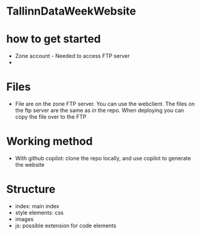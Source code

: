 # TallinnDataWeekWebsite

# how to get started

- Zone account - Needed to access FTP server
- 
# Files 
- File are on the zone FTP server. You can use the webclient. 
The files on the ftp server are the same as in the repo. 
When deploying you can copy the file over to the FTP 

# Working method
- With github copilot: clone the repo locally, 
and use copilot to generate the website 

# Structure
- index: main index 
- style elements: css
- images 
- js: possible extension for code elements
